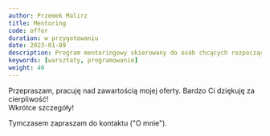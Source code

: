```yaml
---
author: Przemek Malirz
title: Mentoring
code: offer
duration: w przygotowaniu
date: 2023-01-09
description: Program mentoringowy skierowany do osób chcących rozpocząć przygodę z IT oraz osób stawiających pierwsze kroki w zawodzie
keywords: [warsztaty, programowanie]
weight: 40
---
```

Przepraszam, pracuję nad zawartością mojej oferty. Bardzo Ci dziękuję za cierpliwość!\
Wkrótce szczegóły!

Tymczasem zapraszam do kontaktu ("O mnie").
